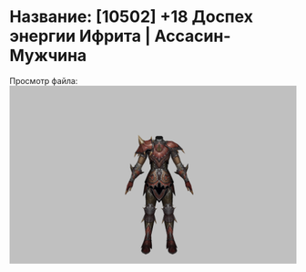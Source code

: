 # Название: [10502] +18 Доспех энергии Ифрита | Ассасин-Мужчина

Просмотр файла:
![p060020.png](p060020.png)
